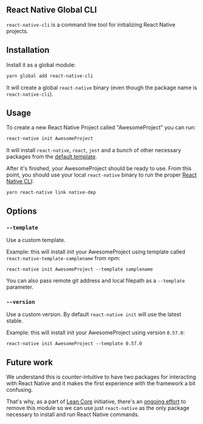 ## React Native Global CLI

`react-native-cli` is a command line tool for initializing React Native projects.

## Installation

Install it as a global module:

```sh
yarn global add react-native-cli
```

It will create a global `react-native` binary (even though the package name is `react-native-cli`).

## Usage

To create a new React Native Project called "AwesomeProject" you can run:

```sh
react-native init AwesomeProject
```

It will install `react-native`, `react`, `jest` and a bunch of other necessary packages from the [default template](https://github.com/facebook/react-native/tree/master/template).

After it's finished, your AwesomeProject should be ready to use. From this point, you should use your local `react-native` binary to run the proper [React Native CLI](../cli):

```
yarn react-native link native-dep
```

## Options

### `--template`

Use a custom template.

Example: this will install init your AwesomeProject using template called `react-native-template-samplename` from npm:

```
react-native init AwesomeProject --template samplename
```

You can also pass remote git address and local filepath as a `--template` parameter.

### `--version`

Use a custom version. By default `react-native init` will use the latest stable.

Example: this will install init your AwesomeProject using version `0.57.0`:

```
react-native init AwesomeProject --template 0.57.0
```

## Future work

We understand this is counter-intuitive to have two packages for interacting with React Native and it makes the first experience with the framework a bit confusing.

That's why, as a part of [Lean Core](https://github.com/facebook/react-native/issues/23313) initiative, there's an [ongoing effort](https://github.com/react-native-community/react-native-cli/issues/76) to remove this module so we can use just `react-native` as the only package necessary to install and run React Native commands.
